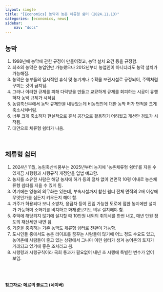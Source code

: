 ```yaml
---
layout: single
title: "[Economics] 농막과 농촌 체류형 쉼터 (2024.11.13)"
categories: [economics, news]
sidebar:
    nav: "docs"
---
```


## 농막
1. 1998년에 농막에 관한 규정이 만들어졌고, 농막 설치 요건 등을 규정함.
1. 최초의 농막은 농업인만 가능했으나 2012년부터 농업인이 아니더라도 농막 설치가 가능해짐.
1. 농막은 농부들의 일시적인 휴식 및 농기계나 수확물 보관시설로 규정되어, 주택처럼 꾸미는 것이 금지됨.
1. 그러나 이러한 규제를 피해 다락방을 만들고 교묘하게 규제를 회피하는 시공이 유행하자 농막 규제가 시작됨.
1. 농림축산부에서 농막 규제안을 내놓았는데 비농업인에 대한 농막 허가 면적을 크게 축소시켜버림.
1. 너무 크게 축소하자 현실적으로 휴식 공간으로 활용하기 어려웠고 개선안 검토가 시작됨.
1. 대안으로 체류형 쉼터가 나옴.

<br/>

## 체류형 쉼터
1. 2024년 11월, 농림축산식품부는 2025년부터 농지에 '농촌체류형 쉼터'를 지을 수 있게끔 시행령과 시행규칙 개정안을 입법 예고함.
1. 농지를 소유한 사람은 해당 농지에 허가 등의 절차 없이 연면적 10평 이내로 농촌체류형 쉼터를 지을 수 있게 됨.
1. 여기에는 영농의 의무화는 있는데, 부속시설까지 합친 쉼터 전체 면적의 2배 이상에 무엇인가를 심든지 키우든지 해야 함.
1. 거주가 허용되다 보니 소방차, 응급차 등이 진입 가능한 도로에 접한 농지에만 설치가 가능하며 소화기를 비치하고 화재경보기도 의무 설치해야 함.
1. 주택에 해당되지 않기에 설치할 때 10만원 내외의 취득세를 한번 내고, 매년 만원 정도의 재산세만 내면 됨.
1. 기준을 충족하는 기존 농막도 체류형 쉼터로 전환이 가능함.
1. 도시인들 중에서도 농촌 라이프를 꿈꾸는 사람들이 많기에 어느 정도 수요도 있고, 농어촌에 사람들이 줄고 있는 상황에서 그나마 이런 쉼터가 생겨 농어촌의 토지가 거래되고 있기에 좋은 조치라고 봄.
1. 시행령과 시행규칙이라 국회 통과가 필요없어 내년 초 시행에 특별한 변수가 없어 보임.



<br/>
<br/>

#### 참고자료: 메르의 블로그 (네이버) 